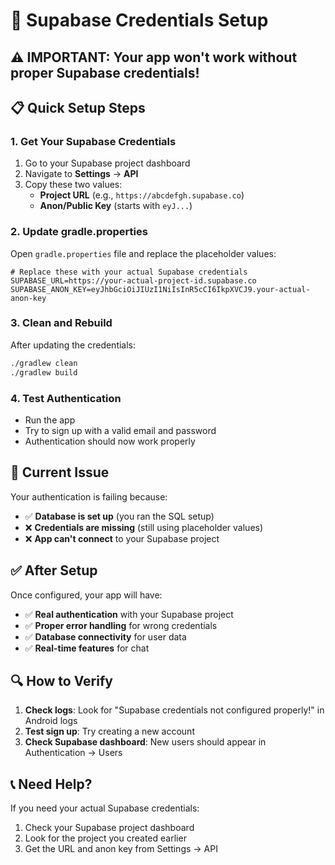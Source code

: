 # 🔧 Supabase Credentials Setup

## ⚠️ **IMPORTANT: Your app won't work without proper Supabase credentials!**

## 📋 **Quick Setup Steps**

### 1. Get Your Supabase Credentials

1. Go to your Supabase project dashboard
2. Navigate to **Settings** → **API**
3. Copy these two values:
   - **Project URL** (e.g., `https://abcdefgh.supabase.co`)
   - **Anon/Public Key** (starts with `eyJ...`)

### 2. Update gradle.properties

Open `gradle.properties` file and replace the placeholder values:

```properties
# Replace these with your actual Supabase credentials
SUPABASE_URL=https://your-actual-project-id.supabase.co
SUPABASE_ANON_KEY=eyJhbGciOiJIUzI1NiIsInR5cCI6IkpXVCJ9.your-actual-anon-key
```

### 3. Clean and Rebuild

After updating the credentials:

```bash
./gradlew clean
./gradlew build
```

### 4. Test Authentication

- Run the app
- Try to sign up with a valid email and password
- Authentication should now work properly

## 🚨 **Current Issue**

Your authentication is failing because:
- ✅ **Database is set up** (you ran the SQL setup)
- ❌ **Credentials are missing** (still using placeholder values)
- ❌ **App can't connect** to your Supabase project

## ✅ **After Setup**

Once configured, your app will have:
- ✅ **Real authentication** with your Supabase project
- ✅ **Proper error handling** for wrong credentials
- ✅ **Database connectivity** for user data
- ✅ **Real-time features** for chat

## 🔍 **How to Verify**

1. **Check logs**: Look for "Supabase credentials not configured properly!" in Android logs
2. **Test sign up**: Try creating a new account
3. **Check Supabase dashboard**: New users should appear in Authentication → Users

## 📞 **Need Help?**

If you need your actual Supabase credentials:
1. Check your Supabase project dashboard
2. Look for the project you created earlier
3. Get the URL and anon key from Settings → API